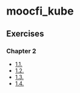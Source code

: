 # moocfi_kube

## Exercises

### Chapter 2

- [1.1.](https://github.com/megaeonise/moocfi_kube/tree/1.1/log_output)
- [1.2.](https://github.com/megaeonise/moocfi_kube/tree/1.2/the_project)
- [1.3.](https://github.com/megaeonise/moocfi_kube/tree/1.3/log_output)
- [1.4.](https://github.com/megaeonise/moocfi_kube/tree/1.4/the_project)
